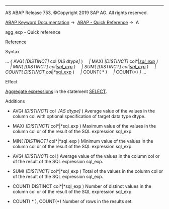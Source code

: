   

* * *

AS ABAP Release 753, ©Copyright 2019 SAP AG. All rights reserved.

[ABAP Keyword Documentation](javascript:call_link\('abenabap.htm'\)) →  [ABAP - Quick Reference](javascript:call_link\('abenabap_shortref.htm'\)) →  A

agg\_exp - Quick reference

[Reference](javascript:call_link\('abapselect_aggregate.htm'\))

Syntax

... *{* AVG( *\[*DISTINCT*\]* col *\[*AS dtype*\]* )
    *|* MAX( *\[*DISTINCT*\]* col*|*[sql\_exp](javascript:call_link\('abensql_exp_shortref.htm'\)) )
    *|* MIN( *\[*DISTINCT*\]* col*|*[sql\_exp](javascript:call_link\('abensql_exp_shortref.htm'\)) )
    *|* SUM( *\[*DISTINCT*\]* col*|*[sql\_exp](javascript:call_link\('abensql_exp_shortref.htm'\)) )
    *|* COUNT( DISTINCT col*|*[sql\_exp](javascript:call_link\('abensql_exp_shortref.htm'\)) )
    *|* COUNT( \* )
    *|* COUNT(\*) *}* ...

Effect

[Aggregate expressions](javascript:call_link\('abenaggregate_expression_glosry.htm'\) "Glossary Entry") in the statement [SELECT](javascript:call_link\('abapselect_shortref.htm'\)).

Additions

-   AVG( *\[*DISTINCT*\]* col  *\[*AS dtype*\]* )
    Average value of the values in the column col with optional specification of target data type dtype.
    
-   MAX( *\[*DISTINCT*\]* col*|*sql\_exp )
    Maximum value of the values in the column col or of the result of the SQL expression sql\_exp.
    
-   MIN( *\[*DISTINCT*\]* col*|*sql\_exp )
    Minimum value of the values in the column col or of the result of the SQL expression sql\_exp.
    
-   AVG( *\[*DISTINCT*\]* col )
    Average value of the values in the column col or of the result of the SQL expression sql\_exp.
    
-   SUM( *\[*DISTINCT*\]* col*|*sql\_exp )
    Total of the values in the column col or of the result of the SQL expression sql\_exp.
    
-   COUNT( DISTINCT col*|*sql\_exp )
    Number of distinct values in the column col or of the result of the SQL expression sql\_exp.
    
-   COUNT( \* ), COUNT(\*)
    Number of rows in the results set.